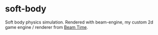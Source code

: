 # soft-body

Soft body physics simulation. Rendered with beam-engine, my custom 2d game engine / renderer from [Beam Time](https://github.com/connorslade/beam-time).

